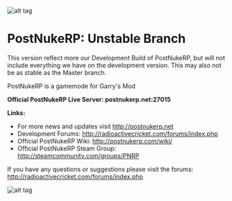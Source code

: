 ![alt tag](http://radioactivecricket.com/forums/styles/prosilver/imageset/postnukerp_logo.png)
# PostNukeRP: Unstable Branch

This version reflect more our Development Build of PostNukeRP, but will not include everything we have on the development version.
This may also not be as stable as the Master branch.

PostNukeRP is a gamemode for Garry's Mod

**Official PostNukeRP Live Server: postnukerp.net:27015**

**Links:**
- For more news and updates visit http://postnukerp.net
- Development Forums: http://radioactivecricket.com/forums/index.php
- Official PostNukeRP Wiki: http://postnukerp.com/wiki/
- Official PostNukeRP Steam Group: http://steamcommunity.com/groups/PNRP

If you have any questions or suggestions please visit the forums: http://radioactivecricket.com/forums/index.php


![alt tag](http://postnukerp.com/images/RC-Logo_small1a.png)
